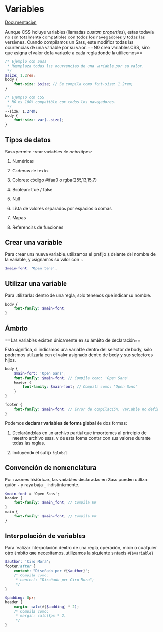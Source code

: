 # Variables

[Documentación](<https://sass-lang.com/documentation/file.SASS_REFERENCE.html#variables_>)

Aunque CSS incluye variables (llamadas *custom properties*), estas todavía no son totalmente compatibles con todos los navegadores y todas las versiones. Cuando compilamos un Sass, este modifica todas las ocurrencias de una variable por su valor. ==NO crea variables CSS, sino que asigna el valor de la variable a cada regla donde la utilicemos==

```scss
/* Ejemplo con Sass
 * Reemplaza todas las ocurrencias de una variable por su valor.
 */
$size: 1.2rem;
body {
    font-size: $size; // Se compila como font-size: 1.2rem;
}
```

```css
/* Ejemplo con CSS
 * NO es 100% compatible con todos los navegadores.
 */
--size: 1.2rem;
body {
    font-size: var(--size);
}
```

## Tipos de datos

Sass permite crear variables de ocho tipos:

1. Numéricas
2. Cadenas de texto
3. Colores: código #ffaa0 o rgba(255,13,15,7)

4. Boolean: true / false
5. Null
6. Lista de valores separados por espacios o comas
7. Mapas
8. Referencias de funciones

## Crear una variable

Para crear una nueva variable, utilizamos el prefijo `$` delante del nombre de la variable, y asignamos su valor con `:`.

```scss
$main-font: 'Open Sans';
```

## Utilizar una variable

Para utilizarlas dentro de una regla, sólo tenemos que indicar su nombre.

```scss
body {
    font-family: $main-font;
}
```

## Ámbito

==Las variables existen únicamente en su ámbito de declaración==

Esto significa, si indicamos una variable dentro del selector de body, sólo podremos utilizarla con el valor asignado dentro de body y sus selectores hijos.

```scss
body {
    $main-font: 'Open Sans';
    font-family: $main-font; // Compila como: 'Open Sans'
    header {
        font-family: $main-font; // Compila como: 'Open Sans'
    }
}

footer {
    font-family: $main-font; // Error de compilación. Variable no definida
}
```

Podemos **declarar variables de forma global** de dos formas:

1. Declarándolas en un archivo partial que importemos al principio de nuestro archivo sass, y de esta forma contar con sus valores durante todas las reglas.

2. Incluyendo el sufijo `!global`

## Convención de nomenclatura

Por razones históricas, las variables declaradas en Sass pueden utilizar guión `-` y raya baja `_` indistintamente.

```scss
$main-font = 'Open Sans';
header {
    font-family: $main_font; // Compila OK
}
main {
    font-family: $main-font; // Compila OK
}
```

## Interpolación de variables

Para realizar interpolación dentro de una regla, operación, mixin o cualquier otro ámbito que necesitamos, utilizamos la siguiente sintaxis `#{$variable}`

```scss
$author: 'Ciro Mora';
footer:after {
    content: "Diseñado por #{$author}";
    /* Compila como:
     * content: "Diseñado por Ciro Mora";
     */
}

$padding: 8px;
header {
    margin: calc(#{$padding} * 2);
    /* Compila como:
     * margin: calc(8px * 2)
     */
}
```
